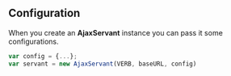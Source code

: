 Configuration
-------------

When you create an **AjaxServant** instance you can pass it some configurations.

```js
var config = {...};
var servant = new AjaxServant(VERB, baseURL, config)
```
